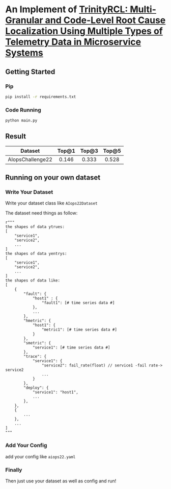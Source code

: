 # An Implement of [TrinityRCL: Multi-Granular and Code-Level Root Cause Localization Using Multiple Types of Telemetry Data in Microservice Systems]("https://ieeexplore.ieee.org/document/10034937")

## Getting Started

### Pip
```bash
pip install -r requirements.txt
```

### Code Running

```bash
python main.py
```

## Result

|     Dataset      | Top@1 | Top@3 | Top@5 |
| :--------------: | :---: | :---: | :---: |
| AIopsChallenge22 | 0.146 | 0.333 | 0.528 |

## Running on your own dataset

### Write Your Dataset

Write your dataset class like `AIops22Dataset`

The dataset need things as follow:
```
r"""
the shapes of data ytrues:
[
    "service1",
    "service2",
    ...
]
the shapes of data yentrys:
[
    "service1",
    "service2",
    ...
]
the shapes of data like:
[
    {
        "fault": {
            "host1" : {
                "fault1": [# time series data #]
            },
            ...
        },
        "hmetric": {
            "host1": {
                "metric1": [# time series data #]
            }
        },
        "smetric": {
            "service1": [# time series data #]
        },
        "trace": {
            "service1": {
                "service2": fail_rate(float) // service1 -fail rate-> service2
                ...
            }
        },
        "deploy": {
            "service1": "host1",
            ...
        },
    },
    {
        ...
    },
    ...
]
"""
```

### Add Your Config

add your config like `aiops22.yaml`

### Finally

Then just use your dataset as well as config and run!

